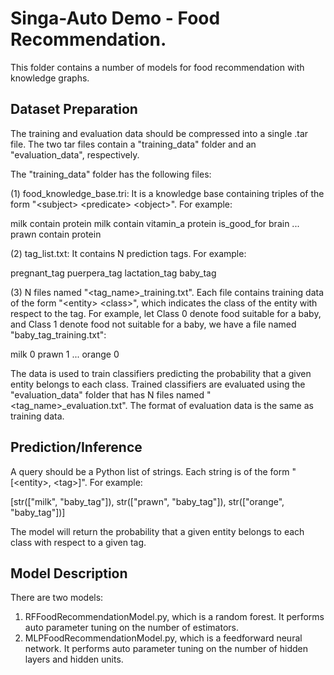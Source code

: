 # Singa-Auto Demo - Food Recommendation.

This folder contains a number of models for food recommendation with knowledge graphs.

## Dataset Preparation

The training and evaluation data should be compressed into a single .tar file. The two tar files contain a "training_data" folder and an "evaluation_data", respectively.

The "training_data" folder has the following files:

(1) food_knowledge_base.tri: It is a knowledge base containing triples of the form "\<subject\> \<predicate\> \<object\>". For example:

milk contain protein
milk contain vitamin_a
protein is_good_for brain
...
prawn contain protein

(2) tag_list.txt: It contains N prediction tags. For example:

pregnant_tag
puerpera_tag
lactation_tag
baby_tag

(3) N files named "\<tag_name\>_training.txt". Each file contains training data of the form "\<entity\> \<class\>", which indicates the class of the entity with respect to the tag. For example, let Class 0 denote food suitable for a baby, and Class 1 denote food not suitable for a baby, we have a file named "baby_tag_training.txt":

milk 0
prawn 1
...
orange 0

The data is used to train classifiers predicting the probability that a given entity belongs to each class. Trained classifiers are evaluated using the "evaluation_data" folder that has N files named "\<tag_name\>_evaluation.txt". The format of evaluation data is the same as training data.

## Prediction/Inference

A query should be a Python list of strings. Each string is of the form "[\<entity\>, \<tag\>]". For example:

[str(["milk", "baby_tag"]), str(["prawn", "baby_tag"]), str(["orange", "baby_tag"])]

The model will return the probability that a given entity belongs to each class with respect to a given tag.

## Model Description

There are two models:
1. RFFoodRecommendationModel.py, which is a random forest. It performs auto parameter tuning on the number of estimators.
2. MLPFoodRecommendationModel.py, which is a feedforward neural network. It performs auto parameter tuning on the number of hidden layers and hidden units.

